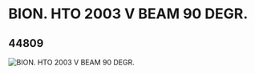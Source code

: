 # BION. HTO 2003 V BEAM 90 DEGR.
## 44809
![BION. HTO 2003 V BEAM 90 DEGR.](https://lc-www-live-s.legocdn.com/media/bricks/5/2/4195017.jpg)
